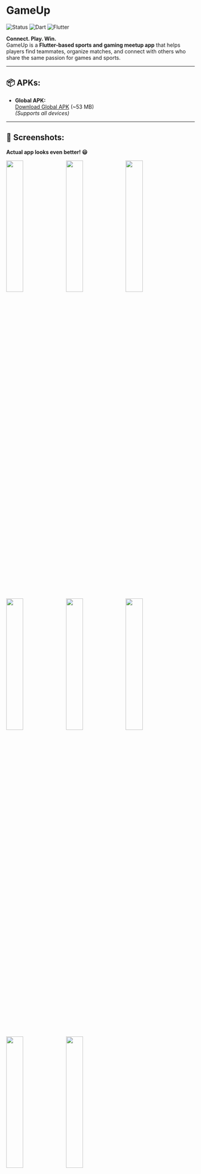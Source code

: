 # GameUp

![Status](https://img.shields.io/badge/Status-Active-brightgreen)
![Dart](https://img.shields.io/badge/dart-100%25-brightgreen)
![Flutter](https://img.shields.io/badge/Flutter-Cross%20Platform-blue)

**Connect. Play. Win.**  
GameUp is a **Flutter-based sports and gaming meetup app** that helps players find teammates, organize matches, and connect with others who share the same passion for games and sports.

---

## 📦 APKs:

- **Global APK:**  
  [Download Global APK](https://drive.google.com/file/d/151OdrTzebUr0LQ8S5kswkf2uq13poVMq/view?usp=drive_link) (~53 MB)  
  *(Supports all devices)*

---

## 📸 Screenshots:

**Actual app looks even better! 😃**

<kbd>

  <img src="https://github.com/HarshAndroid/we_chat/blob/master/screenshots/1.png" width=30% height=30%/>

  <img src="https://github.com/HarshAndroid/we_chat/blob/master/screenshots/2.png" width=30% height=30%/>

  <img src="https://github.com/HarshAndroid/we_chat/blob/master/screenshots/3.png" width=30% height=30%/>

  <img src="https://github.com/HarshAndroid/we_chat/blob/master/screenshots/4.png" width=30% height=30%/>

  <img src="https://github.com/HarshAndroid/we_chat/blob/master/screenshots/5.png" width=30% height=30%/>

  <img src="https://github.com/HarshAndroid/we_chat/blob/master/screenshots/6.png" width=30% height=30%/>

  <img src="https://github.com/HarshAndroid/we_chat/blob/master/screenshots/7.png" width=30% height=30%/>

  <img src="https://github.com/HarshAndroid/we_chat/blob/master/screenshots/8.png" width=30% height=30%/>

</kbd>

---

## ✨ Features:

- 🏏 **Create or Join Matches:** Start a new game or join others in your area.
- 🧭 **Find Nearby Players:** Discover users around you who share the same interest in sports or games.
- 📅 **Event Scheduling:** Set date, time, and venue for matches.
- 👤 **Player Profiles:** Add bio, skill level, and sports preferences.
- 🎨 **Modern UI:** Sleek, minimal design with intuitive navigation.
- ☁️ **Firebase Backend:** Real-time data sync and secure authentication.

---

## 🧰 Tech Stack:

- **Flutter** (Dart)
- **Firebase** (Auth, Firestore)

---

## 🧭 How It Works:

1. **Sign in** using Google or email.
2. **Create a match** or **browse existing ones** near you.
3. **Join a team** and **track upcoming games**.
4. **Meet, play, and enjoy!**



## 🏷️ Keywords

- **Flutter Sports App**
- **Dart Mobile Application**
- **FSports Meetup App**
- **Google Sign-In Integration**
- **Flutter Firebase Integration**
- **Event Scheduling in Flutter**
- **Modern Material UI in Flutter**
- **GameUp Flutter Project**


---
